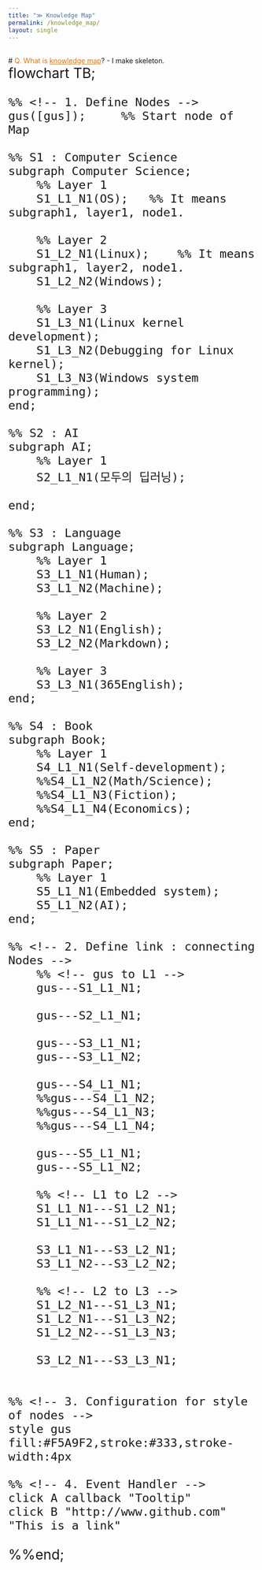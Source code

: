 ```yaml
---
title: "≫ Knowledge Map"
permalink: /knowledge_map/
layout: single
---
```

<br>
# <span style="color:#DF7401">Q. What is <u>knowledge map</u></span>?
- I make skeleton.


<div class="mermaid" style="font-size:2em">
flowchart TB;
	
	%% <!-- 1. Define Nodes -->
	gus([gus]);		%% Start node of Map

	%% S1 : Computer Science
	subgraph Computer Science;
		%% Layer 1
		S1_L1_N1(OS);	%% It means subgraph1, layer1, node1.

		%% Layer 2
		S1_L2_N1(Linux);	%% It means subgraph1, layer2, node1.
		S1_L2_N2(Windows);
		
		%% Layer 3
		S1_L3_N1(Linux kernel development);
		S1_L3_N2(Debugging for Linux kernel);
		S1_L3_N3(Windows system programming);
	end;
	
	%% S2 : AI
	subgraph AI;
		%% Layer 1
		S2_L1_N1(모두의 딥러닝);
		
	end;
	
	%% S3 : Language
	subgraph Language;
		%% Layer 1
		S3_L1_N1(Human);
		S3_L1_N2(Machine);
		
		%% Layer 2
		S3_L2_N1(English);
		S3_L2_N2(Markdown);
		
		%% Layer 3
		S3_L3_N1(365English);
	end;
	
	%% S4 : Book
	subgraph Book;
		%% Layer 1
		S4_L1_N1(Self-development);
		%%S4_L1_N2(Math/Science);
		%%S4_L1_N3(Fiction);
		%%S4_L1_N4(Economics);
	end;
	
	%% S5 : Paper
	subgraph Paper;
		%% Layer 1
		S5_L1_N1(Embedded system);
		S5_L1_N2(AI);
	end;
	
	%% <!-- 2. Define link : connecting Nodes -->
		%% <!-- gus to L1 -->
		gus---S1_L1_N1;
		
		gus---S2_L1_N1;
		
		gus---S3_L1_N1;
		gus---S3_L1_N2;
		
		gus---S4_L1_N1;
		%%gus---S4_L1_N2;
		%%gus---S4_L1_N3;
		%%gus---S4_L1_N4;
		
		gus---S5_L1_N1;
		gus---S5_L1_N2;
		
		%% <!-- L1 to L2 -->
		S1_L1_N1---S1_L2_N1;
		S1_L1_N1---S1_L2_N2;
		
		S3_L1_N1---S3_L2_N1;
		S3_L1_N2---S3_L2_N2;
		
		%% <!-- L2 to L3 -->
		S1_L2_N1---S1_L3_N1;
		S1_L2_N1---S1_L3_N2;
		S1_L2_N2---S1_L3_N3;
		
		S3_L2_N1---S3_L3_N1;
		
	
	%% <!-- 3. Configuration for style of nodes -->
	style gus fill:#F5A9F2,stroke:#333,stroke-width:4px
	
	%% <!-- 4. Event Handler -->
	click A callback "Tooltip"
	click B "http://www.github.com" "This is a link"
%%end;
</div>



